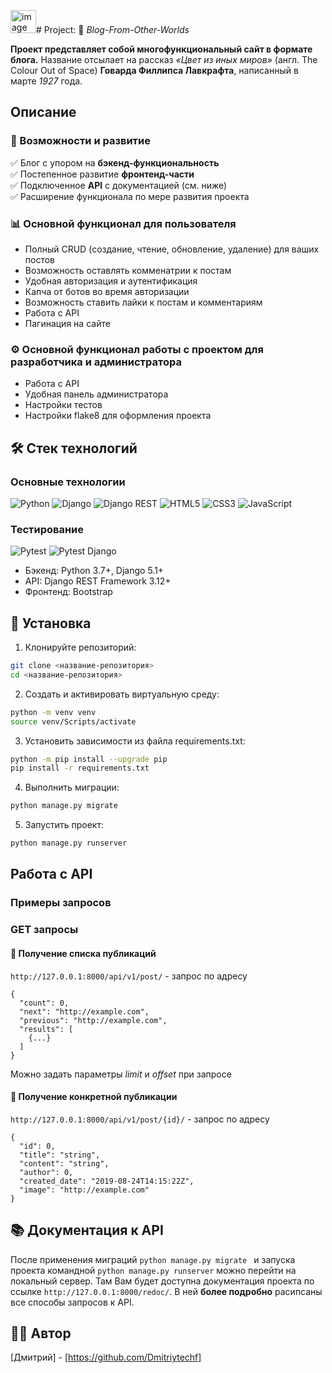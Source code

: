 <img width="41" height="37" alt="image" src="https://github.com/user-attachments/assets/6431937c-cf34-4d9a-b6c6-4ab849e8d2fe" /># Project: 🌌 *Blog-From-Other-Worlds*

**Проект представляет собой многофункциональный сайт в формате блога.**  Название отсылает на рассказ *«Цвет из иных миров»* (англ. The Colour Out of Space) **Говарда Филлипса Лавкрафта**, написанный в марте *1927* года. 


## Описание

### 🚀 Возможности и развитие
✅ Блог с упором на **бэкенд-функциональность**  
✅ Постепенное развитие **фронтенд-части**  
✅ Подключенное **API** с документацией (см. ниже)  
✅ Расширение функционала по мере развития проекта 

### 📊 Основной функционал для пользователя
- Полный CRUD (создание, чтение, обновление, удаление) для ваших постов
- Возможность оставлять комменатрии к постам
- Удобная авторизация и аутентификация
- Капча от ботов во время авторизации
- Возможность ставить лайки к постам и комментариям
- Работа с API
- Пагинация на сайте

### ⚙️ Основной функционал работы с проектом для разработчика и администратора
- Работа с API
- Удобная панель администратора
- Настройки тестов
- Настройки flake8 для оформления проекта

## 🛠️ Стек технологий

### Основные технологии
![Python](https://img.shields.io/badge/Python-3.x-3776AB?logo=python&logoColor=white)
![Django](https://img.shields.io/badge/Django-4.2-092E20?logo=django&logoColor=white)
![Django REST](https://img.shields.io/badge/Django_REST-3.14-ff1709?logo=django&logoColor=white)
![HTML5](https://img.shields.io/badge/HTML5-E34F26?logo=html5&logoColor=white)
![CSS3](https://img.shields.io/badge/CSS3-1572B6?logo=css3&logoColor=white)
![JavaScript](https://img.shields.io/badge/JavaScript-ES6-F7DF1E?logo=javascript&logoColor=black)

### Тестирование
![Pytest](https://img.shields.io/badge/Pytest-8.4.0-0A9EDC)
![Pytest Django](https://img.shields.io/badge/Pytest_Django-4.11.1-4B32C3)

- Бэкенд: Python 3.7+, Django 5.1+
- API: Django REST Framework 3.12+
- Фронтенд: Bootstrap


## 🚀 Установка
1. Клонируйте репозиторий:
```bash
git clone <название-репозитория>
cd <название-репозитория>
```

2. Создать и активировать виртуальную среду:
```bash
python -m venv venv
source venv/Scripts/activate
```

3. Установить зависимости из файла requirements.txt:
```bash
python -m pip install --upgrade pip
pip install -r requirements.txt
```
4. Выполнить миграции:
```bash
python manage.py migrate
```

5. Запустить проект:
```bash
python manage.py runserver
```

## Работа с API

### Примеры запросов

### GET запросы
#### 📄 Получение списка публикаций
```http://127.0.0.1:8000/api/v1/post/``` - запрос по адресу
```
{
  "count": 0,
  "next": "http://example.com",
  "previous": "http://example.com",
  "results": [
    {...}
  ]
}
```
Можно задать параметры *limit* и *offset* при запросе

#### 📄 Получение конкретной публикации
```http://127.0.0.1:8000/api/v1/post/{id}/``` - запрос по адресу
```
{
  "id": 0,
  "title": "string",
  "content": "string",
  "author": 0,
  "created_date": "2019-08-24T14:15:22Z",
  "image": "http://example.com"
}
```

## 📚 Документация к API
После применения миграций `python manage.py migrate `  и запуска проекта командной `python manage.py runserver` можно перейти на локальный сервер. Там Вам будет доступна документация проекта по ссылке
`http://127.0.0.1:8000/redoc/`. В ней **более подробно** расипсаны все способы запросов к API.

## 👨‍💻 Автор
[Дмитрий] - [https://github.com/Dmitriytechf]
